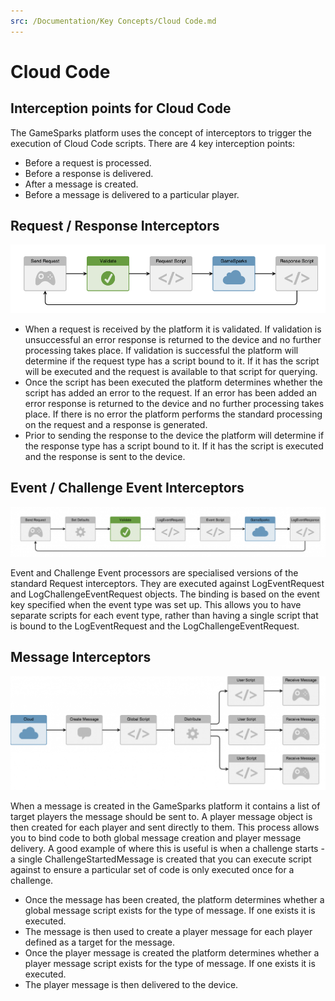 ```yaml
---
src: /Documentation/Key Concepts/Cloud Code.md
---
```


# Cloud Code

## Interception points for Cloud Code

The GameSparks platform uses the concept of interceptors to trigger the execution of Cloud Code scripts. There are 4 key interception points:

  * Before a request is processed.
  * Before a response is delivered.
  * After a message is created.
  * Before a message is delivered to a particular player.

## Request / Response Interceptors

![](img/CloudCode/1.png)

  * When a request is received by the platform it is validated. If validation is unsuccessful an error response is returned to the device and no further processing takes place. If validation is successful the platform will determine if the request type has a script bound to it. If it has the script will be executed and the request is available to that script for querying.
  * Once the script has been executed the platform determines whether the script has added an error to the request. If an error has been added an error response is returned to the device and no further processing takes place. If there is no error the platform performs the standard processing on the request and a response is generated.
  * Prior to sending the response to the device the platform will determine if the response type has a script bound to it. If it has the script is executed and the response is sent to the device.

## Event / Challenge Event Interceptors

![](img/CloudCode/2.png)

Event and Challenge Event processors are specialised versions of the standard Request interceptors. They are executed against LogEventRequest and LogChallengeEventRequest objects. The binding is based on the event key specified when the event type was set up. This allows you to have separate scripts for each event type, rather than having a single script that is bound to the LogEventRequest and the LogChallengeEventRequest.

## Message Interceptors

![](img/CloudCode/3.png)

When a message is created in the GameSparks platform it contains a list of target players the message should be sent to. A player message object is then created for each player and sent directly to them. This process allows you to bind code to both global message creation and player message delivery. A good example of where this is useful is when a challenge starts - a single ChallengeStartedMessage is created that you can execute script against to ensure a particular set of code is only executed once for a challenge.

  * Once the message has been created, the platform determines whether a global message script exists for the type of message. If one exists it is executed.
  * The message is then used to create a player message for each player defined as a target for the message.
  * Once the player message is created the platform determines whether a player message script exists for the type of message. If one exists it is executed.
  * The player message is then delivered to the device.
